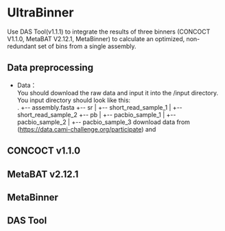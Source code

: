# UltraBinner

Use DAS Tool(v1.1.1) to integrate the results of three binners (CONCOCT V1.1.0, MetaBAT V2.12.1, MetaBinner) to calculate an optimized, non-redundant set of bins from a single assembly. 

## Data preprocessing
* Data：<br>
You should download the raw data and input it into the /input directory. You input directory should look like this:<br>
        .
        +-- assembly.fasta
        +-- sr
        |   +-- short_read_sample_1
        |   +-- short_read_sample_2
        +-- pb
        |   +-- pacbio_sample_1
        |   +-- pacbio_sample_2
        |   +-- pacbio_sample_3
download data from (https://data.cami-challenge.org/participate) and 
## CONCOCT v1.1.0

## MetaBAT v2.12.1

## MetaBinner

## DAS Tool
